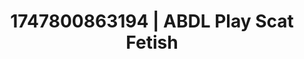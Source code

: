 ---
categories:
- Twerking tease
- Erotic art direction
- VR porn
- Midnight surrender
- Flushed skin
image: /assets/images/1747800863194.jpg
layout: post
seo:
  description: Featured content with high-quality Scat Fetish, ABDL Play. HD images
    available.
  keywords: Scat Fetish, ABDL Play
  og_image: /assets/images/1747800863194.jpg
  schema_type: VisualArtwork
tags:
- '#1747800863194'
- ABDL Play
- Scat Fetish
title: 1747800863194 | ABDL Play Scat Fetish
---